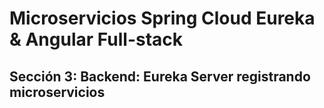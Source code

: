 # Microservicios Spring Cloud Eureka & Angular Full-stack

## Sección 3: Backend: Eureka Server registrando microservicios
